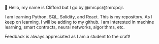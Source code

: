 👋 Hello, my name is Clifford but I go by @mrcpc/@mrcpcjr.
    
I am learning Python, SQL, Solidity, and React. This is my repository. As I keep on learning, I will be adding to my github. 
I am interested in machine learning, smart contracts, neural networks, algorithms, etc.

Feedback is always appreciated as I am a student to the craft!

<!---
mrcpc/mrcpc is a ✨ special ✨ repository because its `README.md` (this file) appears on your GitHub profile.
You can click the Preview link to take a look at your changes.
--->

